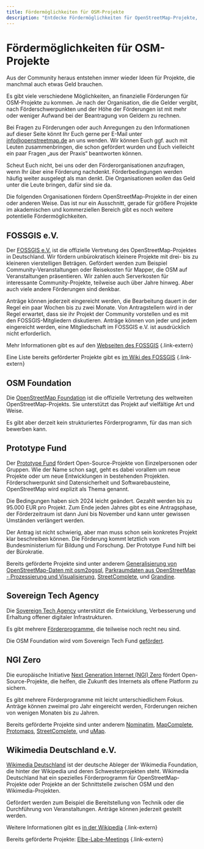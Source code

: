 ```yaml
---
title: Fördermöglichkeiten für OSM-Projekte
description: "Entdecke Fördermöglichkeiten für OpenStreetMap-Projekte, von Community-Initiativen bis hin zu staatlichen und privaten Zuschüssen."
---
```


# Fördermöglichkeiten für OSM-Projekte

Aus der Community heraus entstehen immer wieder Ideen für Projekte, die
manchmal auch etwas Geld brauchen.

Es gibt viele verschiedene Möglichkeiten, an finanzielle Förderungen für
OSM-Projekte zu kommen. Je nach der Organisation, die die Gelder vergibt, nach
Förderschwerpunkten und der Höhe der Förderungen ist mit mehr oder weniger
Aufwand bei der Beantragung von Geldern zu rechnen.

Bei Fragen zu Förderungen oder auch Anregungen zu den Informationen auf dieser
Seite könnt Ihr Euch gerne per E-Mail unter info@openstreetmap.de an uns
wenden. Wir können Euch ggf. auch mit Leuten zusammenbringen, die schon
gefördert wurden und Euch vielleicht ein paar Fragen „aus der Praxis“
beantworten können.

Scheut Euch nicht, bei uns oder den Förderorganisationen anzufragen, wenn Ihr
über eine Förderung nachdenkt. Förderbedingungen werden häufig weiter ausgelegt
als man denkt. Die Organisationen *wollen* das Geld unter die Leute bringen,
dafür sind sie da.

Die folgenden Organisationen fördern OpenStreetMap-Projekte in der einen oder
anderen Weise. Das ist nur ein Ausschnitt, gerade für größere Projekte im
akademischen und kommerziellen Bereich gibt es noch weitere potentielle
Fördermöglichkeiten.

## FOSSGIS e.V.

Der [FOSSGIS e.V.](https://www.fossgis.de/) ist die offizielle Vertretung des
OpenStreetMap-Projektes in Deutschland. Wir fördern unbürokratisch kleinere
Projekte mit drei- bis zu kleineren vierstelligen Beträgen. Gefördert werden
zum Beispiel Community-Veranstaltungen oder Reisekosten für Mapper, die OSM
auf Veranstaltungen präsentieren. Wir zahlen auch Serverkosten für interessante
Community-Projekte, teilweise auch über Jahre hinweg. Aber auch viele andere
Förderungen sind denkbar.

Anträge können jederzeit eingereicht werden, die Bearbeitung dauert in der
Regel ein paar Wochen bis zu zwei Monate. Von Antragstellern wird in der Regel
erwartet, dass sie ihr Projekt der Community vorstellen und es mit den
FOSSGIS-Mitgliedern diskutieren. Anträge können von jeder und jedem eingereicht
werden, eine Mitgliedschaft im FOSSGIS e.V. ist ausdrücklich nicht
erforderlich.

Mehr Informationen gibt es auf den [Webseiten des
FOSSGIS](https://www.fossgis.de/f%C3%B6rderungen/)
{.link-extern}

Eine Liste bereits geförderter Projekte gibt es [im Wiki des
FOSSGIS](https://www.fossgis.de/wiki/F%C3%B6rderantr%C3%A4ge)
{.link-extern}

## OSM Foundation

Die [OpenStreetMap Foundation](https://osmfoundation.org/) ist die offizielle
Vertretung des weltweiten OpenStreetMap-Projekts. Sie unterstützt das Projekt
auf vielfältige Art und Weise.

Es gibt aber derzeit kein strukturiertes Förderprogramm, für das man sich
bewerben kann.

## Prototype Fund

Der [Prototype Fund](https://prototypefund.de/) fördert Open-Source-Projekte
von Einzelpersonen oder Gruppen. Wie der Name schon sagt, geht es dabei
vorallem um neue Projekte oder um neue Entwicklungen in bestehenden Projekten.
Förderschwerpunkt sind Datensicherheit und Softwarebausteine, OpenStreetMap
wird explizit als Thema genannt.

Die Bedingungen haben sich 2024 leicht geändert. Gezahlt werden bis
zu 95.000 EUR pro Projekt. Zum Ende jeden Jahres gibt es eine Antragsphase, der
Förderzeitraum ist dann Juni bis November und kann unter gewissen Umständen
verlängert werden.

Der Antrag ist nicht schwierig, aber man muss schon sein konkretes Projekt klar
beschreiben können. Die Förderung kommt letztlich vom Bundesministerium für
Bildung und Forschung. Der Prototype Fund hilft bei der Bürokratie.

Bereits geförderte Projekte sind unter anderem [Generalisierung von
OpenStreetMap-Daten mit
osm2pgsql](https://prototypefund.de/project/generalisierung-von-openstreetmap-daten-mit-osm2pgsql/),
[Parkraumdaten aus OpenStreetMap - Prozessierung und
Visualisierung](https://prototypefund.de/project/parkraumdaten-aus-openstreetmap-prozessierung-und-visualisierung/),
[StreetComplete](https://prototypefund.de/project/streetcomplete/), und
[Grandine](https://prototypefund.de/project/grandine/).

## Sovereign Tech Agency

Die [Sovereign Tech Agency](https://www.sovereign.tech/) unterstützt die
Entwicklung, Verbesserung und Erhaltung offener digitaler Infrastrukturen.

Es gibt mehrere [Förderprogramme](https://www.sovereign.tech/de/programme),
die teilweise noch recht neu sind.

Die OSM Foundation wird vom Sovereign Tech Fund
[gefördert](https://blog.openstreetmap.org/2024/12/20/sovereign-tech-fund-invests-in-openstreetmap/).

## NGI Zero

Die europäische Initiative [Next Generation Internet (NGI)
Zero](https://www.ngi.eu/ngi-projects/ngi-zero/) fördert Open-Source-Projekte,
die helfen, die Zukunft des Internets als offene Platform zu sichern.

Es gibt mehrere Förderprogramme mit leicht unterschiedlichem Fokus. Anträge
können zweimal pro Jahr eingereicht werden, Förderungen reichen von wenigen
Monaten bis zu Jahren.

Bereits geförderte Projekte sind unter anderem
[Nominatim](https://nominatim.org/), [MapComplete](https://mapcomplete.org/),
[Protomaps](https://protomaps.com/),
[StreetComplete](https://streetcomplete.app/), und
[uMap](https://umap-project.org/).

## Wikimedia Deutschland e.V.

[Wikimedia Deutschland](https://www.wikimedia.de/) ist der deutsche Ableger der
Wikimedia Foundation, die hinter der Wikipedia und deren Schwesterprojekten
steht. Wikimedia Deutschland hat ein spezielles Förderprogramm für
OpenStreetMap-Projekte oder Projekte an der Schnittstelle zwischen OSM und den
Wikimedia-Projekten.

Gefördert werden zum Beispiel die Bereitstellung von Technik oder die
Durchführung von Veranstaltungen. Anträge können jederzeit gestellt werden.

Weitere Informationen gibt es [in der
Wikipedia](https://de.wikipedia.org/wiki/Wikipedia:F%C3%B6rderung/OpenStreetMap)
{.link-extern}

Bereits geförderte Projekte:
[Elbe-Labe-Meetings](https://wiki.openstreetmap.org/wiki/Elbe-Labe-Meeting)
{.link-extern}

